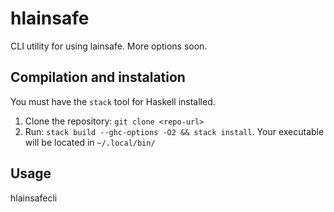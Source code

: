 # hlainsafe
CLI utility for using lainsafe. More options soon.

## Compilation and instalation
You must have the `stack` tool for Haskell installed.

1. Clone the repository: `git clone <repo-url>`
2. Run: `stack build --ghc-options -O2 && stack install`. Your executable will be located in `~/.local/bin/`

## Usage
hlainsafecli <path-to-file>
